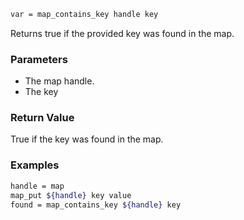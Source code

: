 ```sh
var = map_contains_key handle key
```

Returns true if the provided key was found in the map.

### Parameters

* The map handle.
* The key

### Return Value

True if the key was found in the map.

### Examples

```sh
handle = map
map_put ${handle} key value
found = map_contains_key ${handle} key
```
